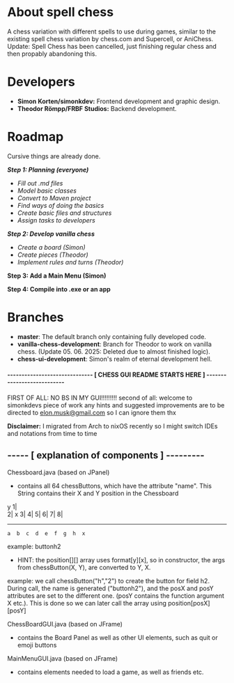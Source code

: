 # About spell chess
A chess variation with different spells to use during games, similar to the existing spell chess variation by chess.com and Supercell, or AniChess.
Update: Spell Chess has been cancelled, just finishing regular chess and then propably abandoning this.

# Developers
- **Simon Korten/simonkdev:** Frontend development and graphic design.
- **Theodor Römpp/FRBF Studios:** Backend development.

# Roadmap
Cursive things are already done.

***Step 1: Planning (everyone)***
- *Fill out .md files*
- *Model basic classes*
- *Convert to Maven project*
- *Find ways of doing the basics*
- *Create basic files and structures*
- *Assign tasks to developers*

***Step 2: Develop vanilla chess***
- *Create a board (Simon)*
- *Create pieces (Theodor)*
- *Implement rules and turns (Theodor)*

**Step 3: Add a Main Menu (Simon)**

**Step 4: Compile into .exe or an app**

# Branches
- **master**: The default branch only containing fully developed code.
- **vanilla-chess-development**: Branch for Theodor to work on vanilla chess. (Update 05. 06. 2025: Deleted due to almost finished logic).
- **chess-ui-development**: Simon's realm of eternal development hell.




#### ------------------------------ [ CHESS GUI README STARTS HERE ] ---------------------------
FIRST OF ALL: NO BS IN MY GUI!!!!!!!!!
second of all: welcome to simonkdevs piece of work
any hints and suggested improvements are to be directed to elon.musk@gmail.com so I can ignore them thx

**Disclaimer:** I migrated from Arch to nixOS recently so I might switch IDEs and notations from time to time

## ----- [ explanation of components ] ---------
Chessboard.java (based on JPanel)
- contains all 64 chessButtons, which have the attribute "name". This String contains their X and Y position in the Chessboard

y
1|                                      
2|                       x
3|
4|
5|
6|
7|
8|
   -- -- -- -- -- -- -- --
    a  b  c  d  e  f  g  h  x

example: buttonh2

- HINT: the position[][] array uses format[y][x], so in constructor, the args from chessButton(X, Y), are converted to Y, X. 

example: we call chessButton("h","2") to create the button for field h2. During call, the name is generated ("buttonh2"), and the posX and posY attributes are set to the different one. (posY contains the function argument X etc.). This is done so we can later call the array using position[posX][posY]

ChessBoardGUI.java (based on JFrame)
- contains the Board Panel as well as other UI elements, such as quit or emoji buttons

MainMenuGUI.java (based on JFrame)
- contains elements needed to load a game, as well as friends etc.


